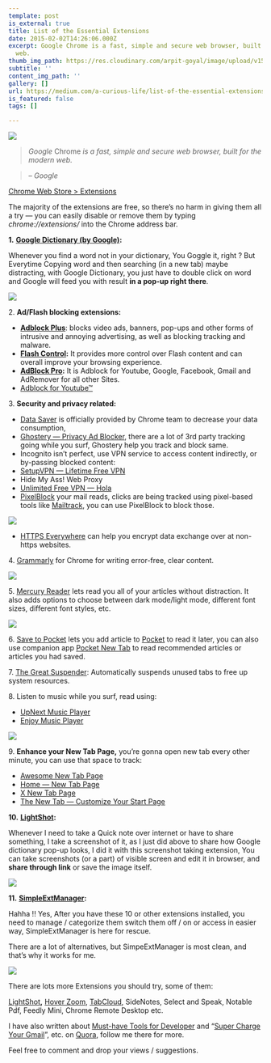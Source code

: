 ```yaml
---
template: post
is_external: true
title: List of the Essential Extensions
date: 2015-02-02T14:26:06.000Z
excerpt: Google Chrome is a fast, simple and secure web browser, built for the modern
  web.
thumb_img_path: https://res.cloudinary.com/arpit-goyal/image/upload/v1558449605/images/featured-images/essential-chrome-extensions.jpg
subtitle: ''
content_img_path: ''
gallery: []
url: https://medium.com/a-curious-life/list-of-the-essential-extensions-8e4a48c3b561
is_featured: false
tags: []

---
```

![](https://res.cloudinary.com/arpit-goyal/image/upload/v1558449605/images/featured-images/essential-chrome-extensions.jpg)

<figcaption></figcaption>

> _Google_ Chrome _is a fast, simple and secure web browser, built for the modern web._

> _– Google_

[Chrome Web Store > Extensions](https://chrome.google.com/webstore/category/extensions)

The majority of the extensions are free, so there’s no harm in giving them all a try — you can easily disable or remove them by typing _chrome://extensions/_ into the Chrome address bar.

**1.** [**Google Dictionary (by Google)**](https://chrome.google.com/webstore/detail/google-dictionary-by-goog/mgijmajocgfcbeboacabfgobmjgjcoja/related?hl=en)**:**

Whenever you find a word not in your dictionary, You Goggle it, right ? But Everytime Copying word and then searching (in a new tab) maybe distracting, with Google Dictionary, you just have to double click on word and Google will feed you with result **in a pop-up right there**.

![](/images/List-of-the-Essential-Extensions/0*B6CZBA7DDBpH7Ibh..jpg)

2\. **Ad/Flash blocking extensions:**

* [**Adblock Plus**](https://chrome.google.com/webstore/detail/adblock-plus/cfhdojbkjhnklbpkdaibdccddilifddb): blocks video ads, banners, pop-ups and other forms of intrusive and annoying advertising, as well as blocking tracking and malware.
* [**Flash Control**](https://chrome.google.com/webstore/detail/flashcontrol/mfidmkgnfgnkihnjeklbekckimkipmoe?hl=en)**:** It provides more control over Flash content and can overall improve your browsing experience.
* [**AdBlock Pro**](https://chrome.google.com/webstore/detail/adblock-pro/ocifcklkibdehekfnmflempfgjhbedch)**:** It is Adblock for Youtube, Google, Facebook, Gmail and AdRemover for all other Sites.
* [Adblock for Youtube™](https://chrome.google.com/webstore/detail/adblock-for-youtube/cmedhionkhpnakcndndgjdbohmhepckk)

3\. **Security and privacy related:**

* [Data Saver](https://chrome.google.com/webstore/detail/data-saver/pfmgfdlgomnbgkofeojodiodmgpgmkac) is officially provided by Chrome team to decrease your data consumption,
* [Ghostery — Privacy Ad Blocker](https://chrome.google.com/webstore/detail/ghostery-%E2%80%93-privacy-ad-blo/mlomiejdfkolichcflejclcbmpeaniij), there are a lot of 3rd party tracking going while you surf, Ghostery help you track and block same.
* Incognito isn’t perfect, use VPN service to access content indirectly, or by-passing blocked content:
* [SetupVPN — Lifetime Free VPN](https://chrome.google.com/webstore/detail/setupvpn-lifetime-free-vp/oofgbpoabipfcfjapgnbbjjaenockbdp)
* Hide My Ass! Web Proxy
* [Unlimited Free VPN — Hola](https://chrome.google.com/webstore/detail/unlimited-free-vpn-hola/gkojfkhlekighikafcpjkiklfbnlmeio)
* [PixelBlock](https://chrome.google.com/webstore/detail/pixelblock/jmpmfcjnflbcoidlgapblgpgbilinlem) your mail reads, clicks are being tracked using pixel-based tools like [Mailtrack](https://chrome.google.com/webstore/detail/email-tracking-for-gmail/ndnaehgpjlnokgebbaldlmgkapkpjkkb), you can use PixelBlock to block those.

![](/images/List-of-the-Essential-Extensions/0*3NYPhcY6ipMwmm-u..jpg)

* [HTTPS Everywhere](https://chrome.google.com/webstore/detail/https-everywhere/gcbommkclmclpchllfjekcdonpmejbdp) can help you encrypt data exchange over at non-https websites.

4\. [Grammarly](https://chrome.google.com/webstore/detail/grammarly-for-chrome/kbfnbcaeplbcioakkpcpgfkobkghlhen?hl=en) for Chrome for writing error-free, clear content.

![](/images/List-of-the-Essential-Extensions/0*IHJUjQdZq0QaQ5uk..jpg)

5\. [Mercury Reader](https://chrome.google.com/webstore/detail/mercury-reader/oknpjjbmpnndlpmnhmekjpocelpnlfdi) lets read you all of your articles without distraction. It also adds options to choose between dark mode/light mode, different font sizes, different font styles, etc.

![](/images/List-of-the-Essential-Extensions/0*XeeSmjN9VTqUCqQ8..jpg)

6\. [Save to Pocket](https://chrome.google.com/webstore/detail/save-to-pocket/niloccemoadcdkdjlinkgdfekeahmflj?hl=en) lets you add article to [Pocket](https://getpocket.com/a/queue/) to read it later, you can also use companion app [Pocket New Tab](https://chrome.google.com/webstore/detail/pocket-new-tab/mlnnopicjonfamklpcdfnbcomdlopmof) to read recommended articles or articles you had saved.

7\. [The Great Suspender](https://chrome.google.com/webstore/detail/the-great-suspender/klbibkeccnjlkjkiokjodocebajanakg?hl=en): Automatically suspends unused tabs to free up system resources.

8\. Listen to music while you surf, read using:

* [UpNext Music Player](https://github.com/ptgamr/upnext)
* [Enjoy Music Player](https://chrome.google.com/webstore/detail/enjoy-music-player/hncfgilfeieogcpghjnnhddghgdjbekl)

![](/images/List-of-the-Essential-Extensions/0*OqbhJEVrxX-0-ufb..jpg)

9\. **Enhance your New Tab Page,** you’re gonna open new tab every other minute, you can use that space to track:

* [Awesome New Tab Page](https://chrome.google.com/webstore/detail/awesome-new-tab-page/mgmiemnjjchgkmgbeljfocdjjnpjnmcg?hl=en)
* [Home — New Tab Page](https://chrome.google.com/webstore/detail/home-new-tab-page/ehhkfhegcenpfoanmgfpfhnmdmflkbgk?hl=en)
* [X New Tab Page](https://chrome.google.com/webstore/detail/x-new-tab-page/cbmbfafhdccfgdgnbkgogehiklmemkoh?hl=en)
* [The New Tab — Customize Your Start Page](https://chrome.google.com/webstore/detail/the-new-tab-customize-you/ddjdamcnphfdljlojajeoiogkanilahc)

**10.** [**LightShot**](https://chrome.google.com/webstore/detail/lightshot-screenshot-tool/mbniclmhobmnbdlbpiphghaielnnpgdp?hl=en)**:**

Whenever I need to take a Quick note over internet or have to share something, I take a screenshot of it, as I just did above to share how Google dictionary pop-up looks, I did it with this screenshot taking extension, You can take screenshots (or a part) of visible screen and edit it in browser, and **share through link** or save the image itself.

![](/images/List-of-the-Essential-Extensions/0*PZ740ndOzs_QvkDv..jpg)

**11.** [**SimpleExtManager**](https://chrome.google.com/webstore/detail/simpleextmanager/kniehgiejgnnpgojkdhhjbgbllnfkfdk?hl=en)**:**

Hahha !! Yes, After you have these 10 or other extensions installed, you need to manage / categorize them switch them off / on or access in easier way, SimpleExtManager is here for rescue.

There are a lot of alternatives, but SimpeExtManager is most clean, and that’s why it works for me.

![](https://cdn-images-1.medium.com/max/800/0*wFgXunBBzvDdCWiA.)

There are lots more Extensions you should try, some of them:

[LightShot](https://chrome.google.com/webstore/detail/lightshot-screenshot-tool/mbniclmhobmnbdlbpiphghaielnnpgdp?hl=en)**,** [Hover Zoom](https://chrome.google.com/webstore/detail/hover-zoom/nonjdcjchghhkdoolnlbekcfllmednbl?hl=en), [TabCloud](https://chrome.google.com/webstore/detail/tabcloud/npecfdijgoblfcgagoijgmgejmcpnhof?hl=en), SideNotes, Select and Speak, Notable Pdf, Feedly Mini, Chrome Remote Desktop etc.

I have also written about [Must-have Tools for Developer](https://medium.com/a-curious-life/extensions-for-front-end-ui-developers-bfcdaf6a240) and “[Super Charge Your Gmail](http://qr.ae/TUTU5h)”, etc. on [Quora](https://www.quora.com/profile/Arpit-Goyal-14), follow me there for more.

Feel free to comment and drop your views / suggestions.